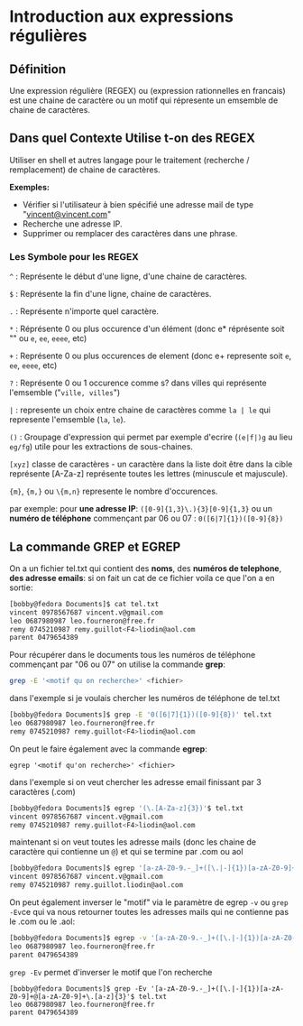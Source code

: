 # Introduction aux expressions régulières

## Définition

Une expression régulière (REGEX) ou (expression rationnelles en francais) est une chaine de caractère ou un motif qui répresente un emsemble de chaine de caractères.

## Dans quel Contexte Utilise t-on des REGEX

Utiliser en shell et autres langage pour le traitement (recherche / remplacement) de chaine de caractères.

**Exemples:**

 - Vérifier si l'utilisateur à bien spécifié une adresse mail de type "vincent@vincent.com"
- Recherche une adresse IP.
- Supprimer ou remplacer des caractères dans une phrase.

### Les Symbole pour les REGEX

`^` : Représente le début d'une ligne, d'une chaine de caractères.

`$` : Représente la fin d'une ligne, chaine de caractères.

`.` : Représente n'importe quel caractère.

`*` :  Réprésente 0 ou plus occurence d'un élément (donc e* réprésente soit "" ou  `e`, `ee`, `eeee`, etc)

`+` : Représente 0 ou plus occurences de element (donc e+ represente  soit `e`, `ee`, `eeee`, etc)

`?` : Représente 0 ou 1 occurence comme s? dans villes qui représente l'emsemble ("`ville, villes`")

`|` : represente un choix entre chaine de caractères comme `la | le` qui represente l'emsemble (`la`, `le`).

`()` : Groupage d'expression qui permet par exemple d'ecrire (`(e|f|)g` au lieu `eg/fg`) utile pour les extractions de sous-chaines.

`[xyz]` classe de caractères - un caractère dans la liste doit être dans la cible représente [A-Za-z] représente toutes les lettres (minuscule et majuscule).

`{m}`, `{m,}` ou `\{m,n}` represente le nombre d'occurences. 

par exemple: pour **une adresse IP**:  `([0-9]{1,3}\.){3}[0-9]{1,3}` ou un **numéro de téléphone** commençant par 06 ou 07 : 
`0([6|7]{1})([0-9]{8})`

## La commande GREP et EGREP

On a un fichier tel.txt qui contient des **noms**, des **numéros de telephone**, **des adresse emails**:
si on fait un cat de ce fichier voila ce que l'on a en sortie: 
````bash
[bobby@fedora Documents]$ cat tel.txt
vincent 0978567687 vincent.v@gmail.com
leo 0687980987 leo.fourneron@free.fr
remy 0745210987 remy.guillot<F4>liodin@aol.com
parent 0479654389
````

Pour récupérer dans le documents tous les numéros de téléphone commençant par "06 ou 07" on utilise la commande **grep**: 
````bash
grep -E '<motif qu on recherche>' <fichier>

````
dans l'exemple si je voulais chercher les numéros de téléphone de tel.txt 
````bash
[bobby@fedora Documents]$ grep -E '0([6|7]{1})([0-9]{8})' tel.txt
leo 0687980987 leo.fourneron@free.fr
remy 0745210987 remy.guillot<F4>liodin@aol.com
```` 

On peut le faire également avec la commande **egrep**:

````
egrep '<motif qu'on recherche>' <fichier>
````

dans l'exemple si on veut chercher les adresse email finissant par 3 caractères (.com)
````bash
[bobby@fedora Documents]$ egrep '(\.[A-Za-z]{3})'$ tel.txt
vincent 0978567687 vincent.v@gmail.com
remy 0745210987 remy.guillot<F4>liodin@aol.com
````

maintenant si on veut toutes les adresse mails (donc les chaine de caractère qui contienne un `@`) et qui se termine par .com ou aol
````bash
[bobby@fedora Documents]$ egrep '[a-zA-Z0-9.-_]+([\.|-]{1})[a-zA-Z0-9]+@[a-zA-Z0-9]+\.[a-z]{3}' tel.txt
vincent 0978567687 vincent.v@gmail.com
remy 0745210987 remy.guillot.liodin@aol.com
````

On peut également inverser le "motif" via le paramètre de egrep `-v` ou `grep -Ev`ce qui va nous retourner toutes les adresses mails qui ne contienne pas le .com ou le .aol:

````bash 
[bobby@fedora Documents]$ egrep -v '[a-zA-Z0-9.-_]+([\.|-]{1})[a-zA-Z0-9]+@[a-zA-Z0-9]+\.[a-z]{3}'$ tel.txt
leo 0687980987 leo.fourneron@free.fr
parent 0479654389
````
`grep -Ev` permet d'inverser le motif que l'on recherche
````
[bobby@fedora Documents]$ grep -Ev '[a-zA-Z0-9.-_]+([\.|-]{1})[a-zA-Z0-9]+@[a-zA-Z0-9]+\.[a-z]{3}'$ tel.txt
leo 0687980987 leo.fourneron@free.fr
parent 0479654389
````












